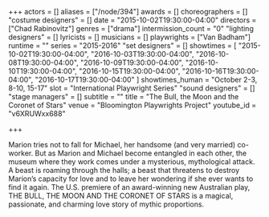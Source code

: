 +++
actors = []
aliases = ["/node/394"]
awards = []
choreographers = []
"costume designers" = []
date = "2015-10-02T19:30:00-04:00"
directors = ["Chad Rabinovitz"]
genres = ["drama"]
intermission_count = "0"
"lighting designers" = []
lyricists = []
musicians = []
playwrights = ["Van Badham"]
runtime = ""
series = "2015-2016"
"set designers" = []
showtimes = [
  "2015-10-02T19:30:00-04:00",
  "2016-10-03T19:30:00-04:00",
  "2016-10-08T19:30:00-04:00",
  "2016-10-09T19:30:00-04:00",
  "2016-10-10T19:30:00-04:00",
  "2016-10-15T19:30:00-04:00",
  "2016-10-16T19:30:00-04:00",
  "2016-10-17T19:30:00-04:00"
]
showtimes_human = "October 2-3, 8-10, 15-17"
slot = "International Playwright Series"
"sound designers" = []
"stage managers" = []
subtitle = ""
title = "The Bull, the Moon and the Coronet of Stars"
venue = "Bloomington Playwrights Project"
youtube_id = "v6XRUWxx688"

+++

Marion tries not to fall for Michael, her handsome (and very married) co-worker. But as Marion and Michael become entangled in each other, the museum where they work comes under a mysterious, mythological attack. A beast is roaming through the halls; a beast that threatens to destroy Marion’s capacity for love and to leave her wondering if she ever wants to find it again. The U.S. premiere of an award-winning new Australian play, THE BULL, THE MOON AND THE CORONET OF STARS is a magical, passionate, and charming love story of mythic proportions.
